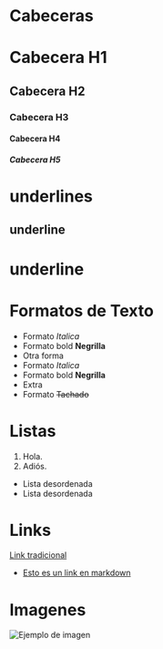 # Cabeceras
# Cabecera H1
## Cabecera H2
### Cabecera H3
#### Cabecera H4
##### Cabecera H5 


# underlines
underline
---------
underline
=========



# Formatos de Texto
- Formato _Italica_ 
- Formato bold __Negrilla__
- Otra forma
- Formato *Italica* 
- Formato bold **Negrilla**
- Extra
- Formato ~~Tachado~~

# Listas
1. Hola.
2. Adiós.
- Lista desordenada
- Lista desordenada

# Links
<a href="google.com">Link tradicional</a>
- [Esto es un link en markdown](google.com)

# Imagenes
![Ejemplo de imagen](https://i.pinimg.com/originals/2c/b6/70/2cb670b6ddd8922a1c1b2fee4f6f758c.jpg)
